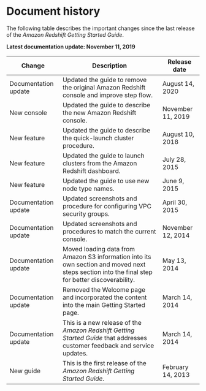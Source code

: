 # Document history<a name="document-history"></a>

The following table describes the important changes since the last release of the *Amazon Redshift Getting Started Guide*\.

**Latest documentation update: November 11, 2019**


| Change | Description | Release date | 
| --- | --- | --- | 
|  Documentation update  |  Updated the guide to remove the original Amazon Redshift console and improve step flow\.  | August 14, 2020 | 
|  New console  |  Updated the guide to describe the new Amazon Redshift console\.  |  November 11, 2019  | 
|  New feature  |  Updated the guide to describe the quick\-launch cluster procedure\.  |  August 10, 2018  | 
|  New feature  |  Updated the guide to launch clusters from the Amazon Redshift dashboard\.  |  July 28, 2015  | 
|  New feature  |  Updated the guide to use new node type names\.  |  June 9, 2015  | 
|  Documentation update  |  Updated screenshots and procedure for configuring VPC security groups\.  |  April 30, 2015  | 
|  Documentation update  |  Updated screenshots and procedures to match the current console\.  |  November 12, 2014  | 
|  Documentation update  |  Moved loading data from Amazon S3 information into its own section and moved next steps section into the final step for better discoverability\.  |  May 13, 2014  | 
|  Documentation update  |  Removed the Welcome page and incorporated the content into the main Getting Started page\.  |  March 14, 2014  | 
|  Documentation update  |  This is a new release of the *Amazon Redshift Getting Started Guide* that addresses customer feedback and service updates\.  |  March 14, 2014  | 
|  New guide  |  This is the first release of the *Amazon Redshift Getting Started Guide*\.   |  February 14, 2013  | 